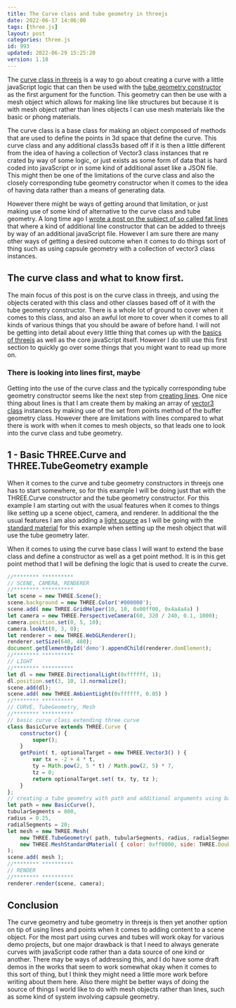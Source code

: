```yaml
---
title: The Curve class and tube geometry in threejs
date: 2022-06-17 14:06:00
tags: [three.js]
layout: post
categories: three.js
id: 993
updated: 2022-06-29 15:25:20
version: 1.18
---
```


The [curve class in threejs](https://threejs.org/docs/#api/en/extras/core/Curve) is a way to go about creating a curve with a little javaScript logic that can then be used with the [tube geometry constructor](https://threejs.org/docs/#api/en/geometries/TubeGeometry) as the first argument for the function. This geometry can then be use with a mesh object which allows for making line like structures but because it is with mesh object rather than lines objects I can use mesh materials like the basic or phong materials.

The curve class is a base class for making an object composed of methods that are used to define the points in 3d space that define the curve. This curve class and any additional class3s based off if it is then a little different from the idea of having a collection of Vector3 class instances that re crated by way of some logic, or just exists as some form of data that is hard coded into javaScript or in some kind of additional asset like a JSON file. This might then be one of the limitations of the curve class and also the closely corresponding tube geometry constructor when it comes to the idea of having data rather than a means of generating data. 

However there might be ways of getting around that limitation, or just making use of some kind of alternative to the curve class and tube geometry. A long time ago I [wrote a post on the subject of so called fat lines](/2018/11/07/threejs-line-fat-width/) that where a kind of additional line constructor that can be added to threejs by way of an additional javaScript file. However I am sure there are many other ways of getting a desired outcome when it comes to do things sort of thing such as using capsule geometry with a collection of vector3 class instances.

<!-- more -->

## The curve class and what to know first.

The main focus of this post is on the curve class in threejs, and using the objects cerated with this class and other classes based off of it with the tube geometry constructor. There is a whole lot of ground to cover when it comes to this class, and also an awful lot more to cover when it comes to all kinds of various things that you should be aware of before hand. I will not be getting into detail about every little thing that comes up with the [basics of threejs](/2018/04/04/threejs-getting-started/) as well as the core javaScript itself. However I do still use this first section to quickly go over some things that you might want to read up more on.

### There is looking into lines first, maybe

Getting into the use of the curve class and the typically corresponding tube geometry constructor seems like the next step from [creating lines](/2018/04/19/threejs-line/). One nice thing about lines is that I am create them by making an array of [vector3 class](/2018/04/15/threejs-vector3/) instances by making use of the set from points method of the buffer geometry class. However there are limitations with lines compared to what there is work with when it comes to mesh objects, so that leads one to look into the curve class and tube geometry.

## 1 - Basic THREE.Curve and THREE.TubeGeometry example

When it comes to the curve and tube geometry constructors in threejs one has to start somewhere, so for this example I will be doing just that with the THREE.Curve constructor and the tube geometry constructor. For this example I am starting out with the usual features when it comes to things like setting up a scene object, camera, and renderer. In additional the the usual features I am also adding a [light source](/2022/02/25/threejs-light/) as I will be going with the [standard material](/2021/04/27/threejs-standard-material/) for this example when setting  up the mesh object that will use the tube geometry later.

When it comes to using the curve base class I will want to extend the base class and define a constructor as well as a get point method. It is in this get point method that I will be defining the logic that is used to create the curve.

```js
//******** **********
// SCENE, CAMERA, RENDERER
//******** **********
let scene = new THREE.Scene();
scene.background = new THREE.Color('#000000');
scene.add( new THREE.GridHelper(10, 10, 0x00ff00, 0x4a4a4a) )
let camera = new THREE.PerspectiveCamera(60, 320 / 240, 0.1, 1000);
camera.position.set(0, 5, 10);
camera.lookAt(0, 3, 0);
let renderer = new THREE.WebGLRenderer();
renderer.setSize(640, 480);
document.getElementById('demo').appendChild(renderer.domElement);
//******** **********
// LIGHT
//******** **********
let dl = new THREE.DirectionalLight(0xffffff, 1);
dl.position.set(3, 10, 1).normalize();
scene.add(dl);
scene.add( new THREE.AmbientLight(0xffffff, 0.05) )
//******** **********
// CURVE, TubeGeometry, Mesh
//******** **********
// basic curve class extending three curve
class BasicCurve extends THREE.Curve {
    constructor() {
        super();
    }
    getPoint( t, optionalTarget = new THREE.Vector3() ) {
        var tx = -2 + 4 * t,
        ty = Math.pow(2, 5 * t) / Math.pow(2, 5) * 7,
        tz = 0;
        return optionalTarget.set( tx, ty, tz );
    }
};
// creating a tube geometry with path and additional arguments using basic curve
let path = new BasicCurve(),
tubularSegments = 800,
radius = 0.25,
radialSegments = 20;
let mesh = new THREE.Mesh( 
    new THREE.TubeGeometry( path, tubularSegments, radius, radialSegments, false ), 
    new THREE.MeshStandardMaterial( { color: 0xff0000, side: THREE.DoubleSide })
);
scene.add( mesh );
//******** **********
// RENDER
//******** **********
renderer.render(scene, camera);      
```

## Conclusion

The curve geometry and tube geometry in threejs is then yet another option on tip of using lines and points when it comes to adding content to a scene object. For the most part using curves and tubes will work okay for various demo projects, but one major drawback is that I need to always generate curves with javaScript code rather than a data source of one kind or another. There may be ways of addressing this, and I do have some draft demos in the works that seem to work somewhat okay when it comes to this sort of thing, but I think they might need a little more work before writing about them here. Also there might be better ways of doing the source of things I world like to do with mesh objects rather than lines, such as some kind of system involving capsule geometry.


